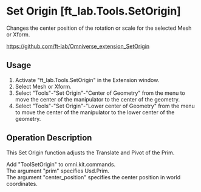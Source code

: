 # Set Origin [ft_lab.Tools.SetOrigin]

Changes the center position of the rotation or scale for the selected Mesh or Xform.    

https://github.com/ft-lab/Omniverse_extension_SetOrigin


## Usage

1. Activate "ft_lab.Tools.SetOrigin" in the Extension window.
2. Select Mesh or Xform.
3. Select "Tools"-"Set Origin"-"Center of Geometry" from the menu to move the center of the manipulator to the center of the geometry.
4. Select "Tools"-"Set Origin"-"Lower center of Geometry" from the menu to move the center of the manipulator to the lower center of the geometry.

## Operation Description

This Set Origin function adjusts the Translate and Pivot of the Prim.     

Add "ToolSetOrigin" to omni.kit.commands.      
The argument "prim" specifies Usd.Prim.     
The argument "center_position" specifies the center position in world coordinates.     
